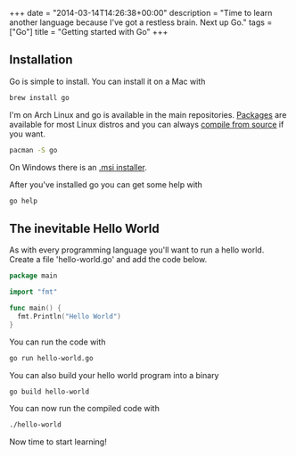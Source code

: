 +++
date = "2014-03-14T14:26:38+00:00"
description = "Time to learn another language because I've got a restless brain. Next up Go."
tags = ["Go"]
title = "Getting started with Go"
+++

## Installation

Go is simple to install. You can install it on a Mac with

```sh
brew install go
```

I'm on Arch Linux and go is available in the main repositories. [Packages][2]
are available for most Linux distros and you can always [compile from source][3]
if you want.

```sh
pacman -S go
```

On Windows there is an [.msi installer][1].

After you've installed go you can get some help with

```sh
go help
```

## The inevitable Hello World

As with every programming language you'll want to run a hello world. Create a
file 'hello-world.go' and add the code below.

```go
package main

import "fmt"

func main() {
  fmt.Println("Hello World")
}
```

You can run the code with

```sh
go run hello-world.go
```

You can also build your hello world program into a binary

```sh
go build hello-world
```

You can now run the compiled code with

```sh
./hello-world
```

Now time to start learning!

[1]:
  https://code.google.com/p/go/downloads/list?q=OpSys-Windows+Type%3DInstaller
[2]: http://go-lang.cat-v.org/packages
[3]: http://golang.org/doc/install/source
